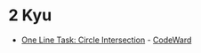 # 2 Kyu
* [One Line Task: Circle Intersection](/solutions/javascript/2%20kyu/One%20Line%20Task%20Circle%20Intersection) - [CodeWard](https://www.codewars.com/kata/5908242330e4f567e90000a3)